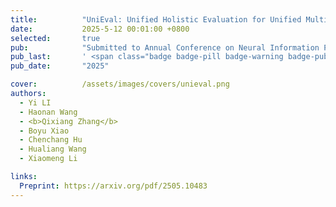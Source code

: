 ```yaml
---
title:          "UniEval: Unified Holistic Evaluation for Unified Multimodal Understanding and Generation"
date:           2025-5-12 00:01:00 +0800
selected:       true
pub:            "Submitted to Annual Conference on Neural Information Processing Systems (NeuralIPS) Under Review"
pub_last:       ' <span class="badge badge-pill badge-warning badge-publication">Benchmark</span> <span class="badge badge-pill badge-secondary badge-publication">MLLM</span> <img alt="GitHub Repo stars" src="https://img.shields.io/github/stars/xmed-lab/AllSpark?style=social">'
pub_date:       "2025"

cover:          /assets/images/covers/unieval.png
authors:
  - Yi LI
  - Haonan Wang
  - <b>Qixiang Zhang</b>
  - Boyu Xiao
  - Chenchang Hu
  - Hualiang Wang
  - Xiaomeng Li

links:
  Preprint: https://arxiv.org/pdf/2505.10483
---
```

